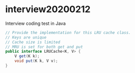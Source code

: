 # interview20200212
Interview coding test in Java

```java
// Provide the implementation for this LRU cache class.
// Keys are unique
// Cache size is limited
// MRU is set for both get and put
public interface LRUCache<K, V> {
    V get(K k);
    void put(K k, V v);
}
```
